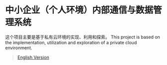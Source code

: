 # 中小企业（个人环境）内部通信与数据管理系统
这个项目主要是基于私有云环境的实现、利用和探索。 
This project is based on the implementation, utilization and exploration of a private cloud environment.

> [English Version](./README.md)
